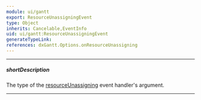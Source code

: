 ```yaml
---
module: ui/gantt
export: ResourceUnassigningEvent
type: Object
inherits: Cancelable,EventInfo
uid: ui/gantt:ResourceUnassigningEvent
generateTypeLink: 
references: dxGantt.Options.onResourceUnassigning
---
```

---
##### shortDescription
The type of the [resourceUnassigning]({basewidgetpath}/Events/#resourceUnassigning) event handler's argument.

---
<!-- Description goes here -->